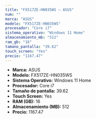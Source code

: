 ```yaml
---
title: "FX517ZE-HN035WS — ASUS"
num: ""
marca: "ASUS"
modelo: "FX517ZE-HN035WS"
procesador: "Core i7"
sistema_operativo: "Windows 11 Home"
almacenamiento_mb: "512"
ram_gb: "16"
tamano_pantalla: "39.62"
touch_screen: "Yes"
precio: "1167.47"
---
```

<ul>
<li><strong>Marca:</strong> ASUS</li>
<li><strong>Modelo:</strong> FX517ZE-HN035WS</li>
<li><strong>Sistema Operativo:</strong> Windows 11 Home</li>
<li><strong>Procesador:</strong> Core i7 </li>
<li><strong>Tamaño de pantalla:</strong> 39.62</li>
<li><strong>Touch Screen:</strong> Yes</li>
<li><strong>RAM (GB):</strong> 16</li>
<li><strong>Almacenamiento (MB):</strong> 512</li>
<li><strong>Precio:</strong> 1167.47</li>
</ul>